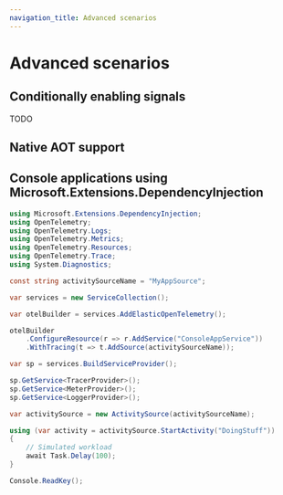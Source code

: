 ```yaml
---
navigation_title: Advanced scenarios
---
```


# Advanced scenarios

## Conditionally enabling signals

TODO

## Native AOT support

## Console applications using Microsoft.Extensions.DependencyInjection

```csharp
using Microsoft.Extensions.DependencyInjection;
using OpenTelemetry;
using OpenTelemetry.Logs;
using OpenTelemetry.Metrics;
using OpenTelemetry.Resources;
using OpenTelemetry.Trace;
using System.Diagnostics;

const string activitySourceName = "MyAppSource";

var services = new ServiceCollection();

var otelBuilder = services.AddElasticOpenTelemetry();

otelBuilder
    .ConfigureResource(r => r.AddService("ConsoleAppService"))
    .WithTracing(t => t.AddSource(activitySourceName));

var sp = services.BuildServiceProvider();

sp.GetService<TracerProvider>();
sp.GetService<MeterProvider>();
sp.GetService<LoggerProvider>();

var activitySource = new ActivitySource(activitySourceName);

using (var activity = activitySource.StartActivity("DoingStuff"))
{
    // Simulated workload
    await Task.Delay(100);
}

Console.ReadKey();
```

